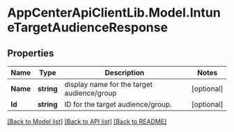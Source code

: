 # AppCenterApiClientLib.Model.IntuneTargetAudienceResponse
## Properties

Name | Type | Description | Notes
------------ | ------------- | ------------- | -------------
**Name** | **string** | display name for the target audience/group | [optional] 
**Id** | **string** | ID for the target audience/group. | [optional] 

[[Back to Model list]](../README.md#documentation-for-models) [[Back to API list]](../README.md#documentation-for-api-endpoints) [[Back to README]](../README.md)

